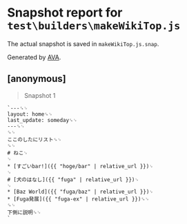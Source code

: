 # Snapshot report for `test\builders\makeWikiTop.js`

The actual snapshot is saved in `makeWikiTop.js.snap`.

Generated by [AVA](https://ava.li).

## [anonymous]

> Snapshot 1

    `---␍␊
    layout: home␍␊
    last_update: someday␍␊
    ---␍␊
    ␍␊
    ここのしたにリスト␍␊
    ␍␊
    # ねこ␊
    ␊
    * [すごいbar!]({{ "hoge/bar" | relative_url }})␊
    ␊
    # [犬のはなし]({{ "fuga" | relative_url }})␊
    ␊
    * [Baz World]({{ "fuga/baz" | relative_url }})␊
    * [Fuga発展]({{ "fuga-ex" | relative_url }})␍␊
    ␍␊
    下側に説明␍␊
    `
